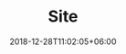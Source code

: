 ---
title: "Site"
date: 2018-12-28T11:02:05+06:00
icon: "ti-location-pin"
description: "Create your site"
type : "docs"
---